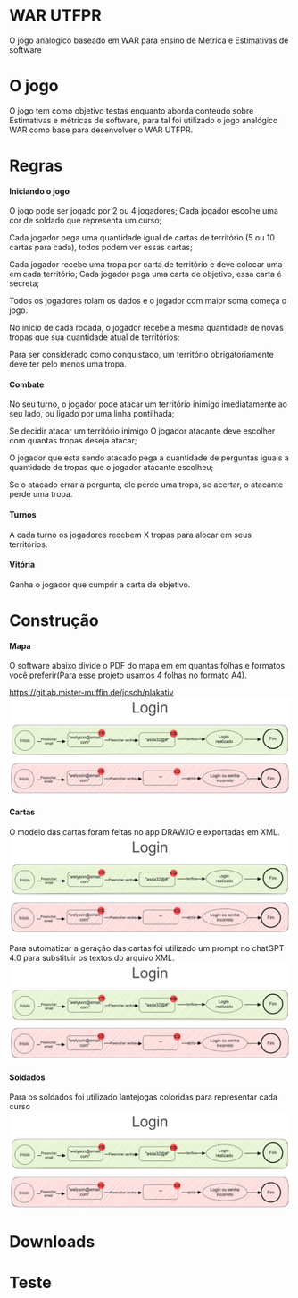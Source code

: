 # WAR UTFPR

O jogo analógico baseado em WAR para ensino de Metrica e Estimativas de software

# O jogo
O jogo tem como objetivo testas enquanto aborda conteúdo sobre Estimativas e métricas de software, para tal foi utilizado o jogo analógico WAR como base para desenvolver o WAR UTFPR.

# Regras
#### Iniciando o jogo
O jogo pode ser jogado por 2 ou 4 jogadores;
Cada jogador escolhe uma cor de soldado que representa um curso;

Cada jogador pega uma quantidade igual de cartas de território (5 ou 10 cartas para cada), todos podem ver essas cartas;

Cada jogador recebe uma tropa por carta de território e deve  colocar uma em cada território;
Cada jogador pega uma carta de objetivo, essa carta é secreta;

Todos os jogadores rolam os dados e o jogador com maior soma começa o jogo.

No início de cada rodada, o jogador recebe a mesma quantidade de novas tropas que sua quantidade atual de territórios;

Para ser considerado como conquistado, um território obrigatoriamente deve ter pelo menos uma tropa.

#### Combate
No seu turno, o jogador pode atacar um território inimigo imediatamente ao seu lado, ou ligado por uma linha pontilhada;

Se decidir atacar um território inimigo
O jogador atacante deve escolher com quantas tropas deseja atacar;

O jogador que esta sendo atacado pega a quantidade de perguntas iguais a quantidade de tropas que o jogador atacante escolheu;

Se o atacado errar a pergunta, ele perde uma tropa, se acertar, o atacante perde uma tropa.

#### Turnos
A cada turno os jogadores recebem X tropas para alocar em seus territórios.

#### Vitória
Ganha o jogador que cumprir a carta de objetivo.

# Construção
#### Mapa
O software abaixo divide o PDF do mapa em em quantas folhas e formatos você preferir(Para esse projeto usamos 4 folhas no formato A4).

https://gitlab.mister-muffin.de/josch/plakativ
![Fazer Login](https://raw.githubusercontent.com/welyson1/organon/main/docsTest/Classes%20automatizadas/Login.png)

#### Cartas
O modelo das cartas foram feitas no app DRAW.IO e exportadas em XML.
![Fazer Login](https://raw.githubusercontent.com/welyson1/organon/main/docsTest/Classes%20automatizadas/Login.png)

Para automatizar a geração das cartas foi utilizado um prompt no chatGPT 4.0 para substituir os textos do arquivo XML.
![Fazer Login](https://raw.githubusercontent.com/welyson1/organon/main/docsTest/Classes%20automatizadas/Login.png)

#### Soldados
Para os soldados foi utilizado lantejogas coloridas para representar cada curso
![Fazer Login](https://raw.githubusercontent.com/welyson1/organon/main/docsTest/Classes%20automatizadas/Login.png)

# Downloads

# Teste